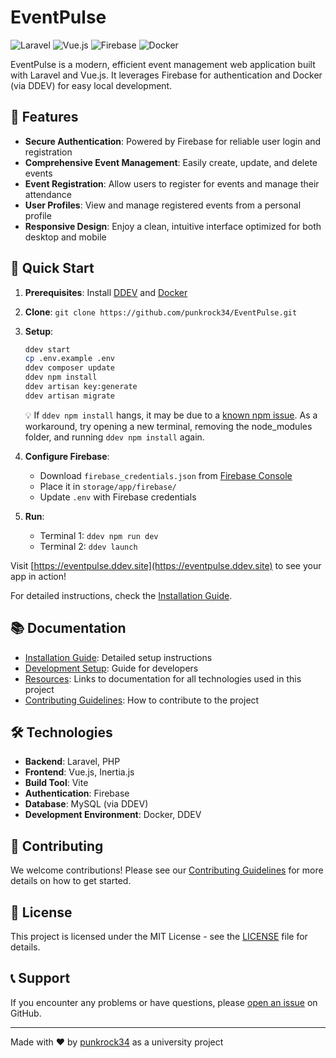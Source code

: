 # EventPulse

![Laravel](https://img.shields.io/badge/Laravel-FF2D20?style=for-the-badge&logo=laravel&logoColor=white)
![Vue.js](https://img.shields.io/badge/Vue.js-35495E?style=for-the-badge&logo=vue.js&logoColor=4FC08D)
![Firebase](https://img.shields.io/badge/Firebase-FFCA28?style=for-the-badge&logo=firebase&logoColor=black)
![Docker](https://img.shields.io/badge/Docker-2496ED?style=for-the-badge&logo=docker&logoColor=white)

EventPulse is a modern, efficient event management web application built with Laravel and Vue.js. It leverages Firebase for authentication and Docker (via DDEV) for easy local development.

## 🌟 Features

- **Secure Authentication**: Powered by Firebase for reliable user login and registration
- **Comprehensive Event Management**: Easily create, update, and delete events
- **Event Registration**: Allow users to register for events and manage their attendance
- **User Profiles**: View and manage registered events from a personal profile
- **Responsive Design**: Enjoy a clean, intuitive interface optimized for both desktop and mobile

## 🚀 Quick Start

1. **Prerequisites**: Install [DDEV](https://ddev.readthedocs.io/en/stable/) and [Docker](https://www.docker.com/get-started)
2. **Clone**: `git clone https://github.com/punkrock34/EventPulse.git`
3. **Setup**:

   ```sh
   ddev start
   cp .env.example .env
   ddev composer update
   ddev npm install
   ddev artisan key:generate
   ddev artisan migrate
   ```

   💡 If `ddev npm install` hangs, it may be due to a [known npm issue](https://github.com/npm/cli/issues/4028). As a workaround, try opening a new terminal, removing the node_modules folder, and running `ddev npm install` again.

4. **Configure Firebase**:
   - Download `firebase_credentials.json` from [Firebase Console](https://console.firebase.google.com/)
   - Place it in `storage/app/firebase/`
   - Update `.env` with Firebase credentials
5. **Run**:
   - Terminal 1: `ddev npm run dev`
   - Terminal 2: `ddev launch`

Visit [https://eventpulse.ddev.site](https://eventpulse.ddev.site) to see your app in action!

For detailed instructions, check the [Installation Guide](./docs/installation.md).

## 📚 Documentation

- [Installation Guide](./docs/installation.md): Detailed setup instructions
- [Development Setup](./docs/development.md): Guide for developers
- [Resources](./docs/resources.md): Links to documentation for all technologies used in this project
- [Contributing Guidelines](./CONTRIBUTING.md): How to contribute to the project

## 🛠 Technologies

- **Backend**: Laravel, PHP
- **Frontend**: Vue.js, Inertia.js
- **Build Tool**: Vite
- **Authentication**: Firebase
- **Database**: MySQL (via DDEV)
- **Development Environment**: Docker, DDEV

## 🤝 Contributing

We welcome contributions! Please see our [Contributing Guidelines](./CONTRIBUTING.md) for more details on how to get started.

## 📄 License

This project is licensed under the MIT License - see the [LICENSE](./LICENSE.md) file for details.

## 📞 Support

If you encounter any problems or have questions, please [open an issue](https://github.com/punkrock34/EventPulse/issues/new) on GitHub.

---

Made with ❤️ by [punkrock34](https://github.com/punkrock34) as a university project
